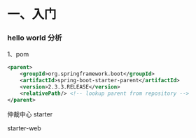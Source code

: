 # 一、入门

### hello world 分析

1、pom

```xml
<parent>
    <groupId>org.springframework.boot</groupId>
    <artifactId>spring-boot-starter-parent</artifactId>
    <version>2.3.3.RELEASE</version>
    <relativePath/> <!-- lookup parent from repository -->
</parent>
```

仲裁中心 starter

starter-web